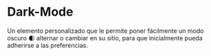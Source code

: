 # Dark-Mode
Un elemento personalizado que le permite poner fácilmente un modo oscuro 🌒 alternar o cambiar en su sitio, para que inicialmente pueda adherirse a las preferencias.
